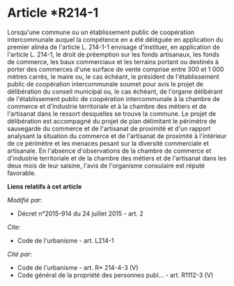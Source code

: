 # Article *R214-1

Lorsqu'une commune ou un établissement public de coopération intercommunale auquel la compétence en a été déléguée en
application du premier alinéa de l'article L. 214-1-1 envisage d'instituer, en application de l'article L. 214-1, le droit de
préemption sur les fonds artisanaux, les fonds de commerce, les baux commerciaux et les terrains portant ou destinés à porter
des commerces d'une surface de vente comprise entre 300 et 1 000 mètres carrés, le maire ou, le cas échéant, le président de
l'établissement public de coopération intercommunale soumet pour avis le projet de délibération du conseil municipal ou, le
cas échéant, de l'organe délibérant de l'établissement public de coopération intercommunale à la chambre de commerce et
d'industrie territoriale et à la chambre des métiers et de l'artisanat dans le ressort desquelles se trouve la commune. Le
projet de délibération est accompagné du projet de plan délimitant le périmètre de sauvegarde du commerce et de l'artisanat
de proximité et d'un rapport analysant la situation du commerce et de l'artisanat de proximité à l'intérieur de ce périmètre
et les menaces pesant sur la diversité commerciale et artisanale. En l'absence d'observations de la chambre de commerce et
d'industrie territoriale et de la chambre des métiers et de l'artisanat dans les deux mois de leur saisine, l'avis de
l'organisme consulaire est réputé favorable.

**Liens relatifs à cet article**

_Modifié par_:

  - Décret n°2015-914 du 24 juillet 2015 - art. 2

_Cite_:

  - Code de l'urbanisme - art. L214-1

_Cité par_:

  - Code de l'urbanisme - art. R* 214-4-3 (V)
  - Code général de la propriété des personnes publ... - art. R1112-3 (V)
